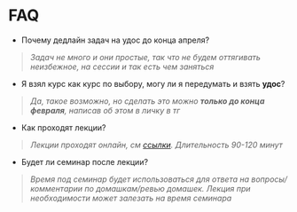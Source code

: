 # FAQ

- Почему дедлайн задач на удос до конца апреля?
> *Задач не много и они простые, так что не будем оттягивать неизбежное, на сессии и так есть чем заняться*

- Я взял курс как курс по выбору, могу ли я передумать и взять **удос**?
> *Да, такое возможно, но сделать это можно **только до конца февраля**, написав об этом в личку в тг*

- Как проходят лекции?
> *Лекции проходят онлайн, см [ссылки](/README.md). Длительность 90-120 минут*

- Будет ли семинар после лекции?
> *Время под семинар будет использоваться для ответа на вопросы/комментарии по домашкам/ревью домашек. Лекция при необходимости может залезать на время семинара*
